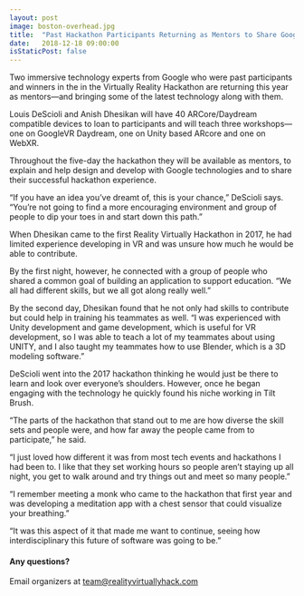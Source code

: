 ```yaml
---
layout: post
image: boston-overhead.jpg
title:  "Past Hackathon Participants Returning as Mentors to Share Google Technology and AR Expertise"
date:   2018-12-18 09:00:00
isStaticPost: false
---
```


Two immersive technology experts from Google who were past participants and winners in the in the Virtually Reality Hackathon are returning this year as mentors—and bringing some of the latest technology along with them. 
 
Louis DeScioli and Anish Dhesikan will have 40 ARCore/Daydream compatible devices to loan to participants and will teach three workshops—one on GoogleVR Daydream, one on Unity based ARcore and one on WebXR.
 
Throughout the five-day the hackathon they will be available as mentors, to explain and help design and develop with Google technologies and to share their successful hackathon experience.
 
“If you have an idea you’ve dreamt of, this is your chance,” DeScioli says. “You’re not going to find a more encouraging environment and group of people to dip your toes in and start down this path.”
 
When Dhesikan came to the first Reality Virtually Hackathon in 2017, he had limited experience developing in VR and was unsure how much he would be able to contribute.
 
By the first night, however, he connected with a group of people who shared a common goal of building an application to support education. “We all had different skills, but we all got along really well.”
 
By the second day, Dhesikan found that he not only had skills to contribute but could help in training his teammates as well.  “I was experienced with Unity development and game development, which is useful for VR development, so I was able to teach a lot of my teammates about using UNITY, and I also taught my teammates how to use Blender, which is a 3D modeling software.”
 
DeScioli went into the 2017 hackathon thinking he would just be there to learn and look over everyone’s shoulders. However, once he began engaging with the technology he quickly found his niche working in Tilt Brush. 
 
“The parts of the hackathon that stand out to me are how diverse the skill sets and people were, and how far away the people came from to participate,” he said.
 
“I just loved how different it was from most tech events and hackathons I had been to. I like that they set working hours so people aren’t staying up all night, you get to walk around and try things out and meet so many people.” 
 
“I remember meeting a monk who came to the hackathon that first year and was developing a meditation app with a chest sensor that could visualize your breathing.” 
 
“It was this aspect of it that made me want to continue, seeing how interdisciplinary this future of software was going to be.”

#### Any questions? 
Email organizers at [team@realityvirtuallyhack.com](mailto:team@realityvirtuallyhack.com)